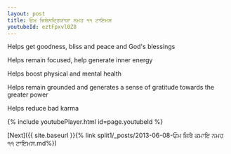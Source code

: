 ```yaml
---
layout: post
title: ਓਮ ਜਿਥੇਨਦ੍ਰਿਯਾਯਾ ਨਮਹ ੧੧ ਟਾਇਮਸ
youtubeId: eztFpxvl0Z8
---
```

 
 
Helps get goodness, bliss and peace and God's blessings
 
Helps remain focused, help generate inner energy 
 
Helps boost physical and mental health 
 
Helps remain grounded and generates a sense of gratitude towards the greater power 
 
Helps reduce bad karma
 
 
 
 


{% include youtubePlayer.html id=page.youtubeId %}
 
[Next]({{ site.baseurl }}{% link  split1/_posts/2013-06-08-ਓਮ ਜਿਥੈ ਕਮਾਇ ਨਮਹ ੧੧ ਟਾਇਮਸ.md%})
 
